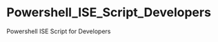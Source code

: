 Powershell_ISE_Script_Developers
================================

Powershell ISE Script for Developers
